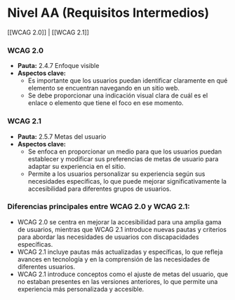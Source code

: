 # Nivel AA (Requisitos Intermedios)

[[WCAG 2.0]] | [[WCAG 2.1]]

### WCAG 2.0
- **Pauta:** 2.4.7 Enfoque visible
- **Aspectos clave:**
  - Es importante que los usuarios puedan identificar claramente en qué elemento se encuentran navegando en un sitio web.
  - Se debe proporcionar una indicación visual clara de cuál es el enlace o elemento que tiene el foco en ese momento.
  
### WCAG 2.1
- **Pauta:** 2.5.7 Metas del usuario
- **Aspectos clave:**
  - Se enfoca en proporcionar un medio para que los usuarios puedan establecer y modificar sus preferencias de metas de usuario para adaptar su experiencia en el sitio.
  - Permite a los usuarios personalizar su experiencia según sus necesidades específicas, lo que puede mejorar significativamente la accesibilidad para diferentes grupos de usuarios.

### Diferencias principales entre WCAG 2.0 y WCAG 2.1:
- WCAG 2.0 se centra en mejorar la accesibilidad para una amplia gama de usuarios, mientras que WCAG 2.1 introduce nuevas pautas y criterios para abordar las necesidades de usuarios con discapacidades específicas.
- WCAG 2.1 incluye pautas más actualizadas y específicas, lo que refleja avances en tecnología y en la comprensión de las necesidades de diferentes usuarios.
- WCAG 2.1 introduce conceptos como el ajuste de metas del usuario, que no estaban presentes en las versiones anteriores, lo que permite una experiencia más personalizada y accesible.

